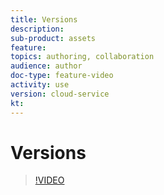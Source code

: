 ```yaml
---
title: Versions
description: 
sub-product: assets
feature: 
topics: authoring, collaboration
audience: author
doc-type: feature-video
activity: use
version: cloud-service
kt:
---
```


# Versions

>[!VIDEO](https://video.tv.adobe.com/v/xxx/?quality=12&learn=on)
